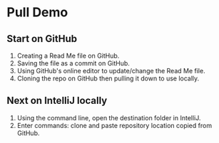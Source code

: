 # Pull Demo
## Start on GitHub
1) Creating a Read Me file on GitHub.
2) Saving the file as a commit on GitHub.
3) Using GitHub's online editor to update/change the Read Me file.
4) Cloning the repo on GitHub then pulling it down to use locally.
## Next on IntelliJ locally
1) Using the command line, open the destination folder in IntelliJ.
2) Enter commands: clone and paste repository location copied from GitHub.

